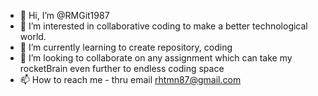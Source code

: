 - 👋 Hi, I’m @RMGit1987
- 👀 I’m interested in collaborative coding to make a better technological world.
- 🌱 I’m currently learning to create repository, coding 
- 💞️ I’m looking to collaborate on any assignment which can take my rocketBrain even further to endless coding space
- 📫 How to reach me - thru email rhtmn87@gmail.com

<!---
RMGit1987/RMGit1987 is a ✨ special ✨ repository because its `README.md` (this file) appears on your GitHub profile.
You can click the Preview link to take a look at your changes.
--->
